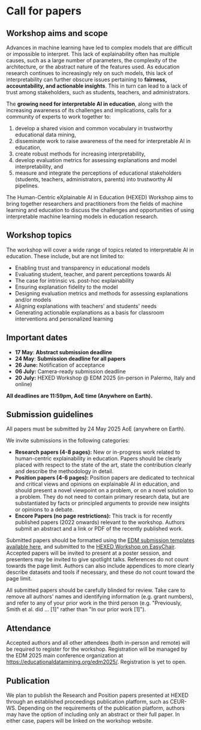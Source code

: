 # Call for papers


## Workshop aims and scope

Advances in machine learning have led to complex models that are difficult or impossible to interpret. This lack of explainability often has multiple causes, such as a large number of parameters, the complexity of the architecture, or the abstract nature of the features used. As education research continues to increasingly rely on such models, this lack of interpretability can further obscure issues pertaining to **fairness, accountability, and actionable insights**. This in turn can lead to a lack of trust among stakeholders, such as students, teachers, and administrators.

The **growing need for interpretable AI in education**, along with the increasing awareness of its challenges and implications, calls for a community of experts to work together to:

1. develop a shared vision and common vocabulary in trustworthy educational data mining,
2. disseminate work to raise awareness of the need for interpretable AI in education,
3. create robust methods for increasing interpretability,
4. develop evaluation metrics for assessing explanations and model interpretability, and
5. measure and integrate the perceptions of educational stakeholders (students, teachers, administrators, parents) into trustworthy AI pipelines.

The Human-Centric eXplainable AI in Education (HEXED) Workshop aims to bring together researchers and practitioners from the fields of machine learning and education to discuss the challenges and opportunities of using interpretable machine learning models in education research.


## Workshop topics

The workshop will cover a wide range of topics related to interpretable AI in education. These include, but are not limited to:

- Enabling trust and transparency in educational models
- Evaluating student, teacher, and parent perceptions towards AI
- The case for intrinsic vs. post-hoc explainability
- Ensuring explanation fidelity to the model
- Designing evaluation metrics and methods for assessing explanations and/or models
- Aligning explanations with teachers' and students' needs
- Generating actionable explanations as a basis for classroom interventions and personalized learning


## Important dates

- **17 May**: **Abstract submission deadline**
- **24 May**: **Submission deadline for all papers**
- **26 June:** Notification of acceptance
- **06 July:** Camera-ready submission deadline
- **20 July:** HEXED Workshop @ EDM 2025 (in-person in Palermo, Italy and online)

**All deadlines are 11:59pm, AoE time (Anywhere on Earth).**


## Submission guidelines

All papers must be submitted by 24 May 2025 AoE (anywhere on Earth).

We invite submissions in the following categories:

- **Research papers (4-8 pages):** New or in-progress work related to human-centric explainability in education. Papers should be clearly placed with respect to the state of the art, state the contribution clearly and describe the methodology in detail.
- **Position papers (4-6 pages):** Position papers are dedicated to technical and critical views and opinions on explainable AI in education, and should present a novel viewpoint on a problem, or on a novel solution to a problem. They do not need to contain primary research data, but are substantiated by facts or principled arguments to provide new insights or opinions to a debate.
- **Encore Papers (no page restrictions):** This track is for recently published papers (2022 onwards) relevant to the workshop. Authors submit an abstract and a link or PDF of the recently published work.

Submitted papers should be formatted using the [EDM submission templates available here](https://educationaldatamining.org/edm2025/instructions-for-authors/), and submitted to the [HEXED Workshop on EasyChair](https://easychair.org/my/conference?conf=hexed2025). Accepted papers will be invited to present at a poster session, and presenters may be invited to give spotlight talks. References do not count towards the page limit. Authors can also include appendices to more clearly describe datasets and tools if necessary, and these do not count toward the page limit.

All submitted papers should be carefully blinded for review. Take care to remove all authors' names and identifying information (e.g. grant numbers), and refer to any of your prior work in the third person (e.g. "Previously, Smith et al. did ... [1]" rather than "In our prior work [1]").


## Attendance

Accepted authors and all other attendees (both in-person and remote) will be required to register for the workshop. Registration will be managed by the EDM 2025 main conference organization at <https://educationaldatamining.org/edm2025/>. Registration is yet to open.


## Publication

We plan to publish the Research and Position papers presented at HEXED through an established proceedings publication platform, such as CEUR-WS. Depending on the requirements of the publication platform, authors may have the option of including only an abstract or their full paper. In either case, papers will be linked on the workshop website.
